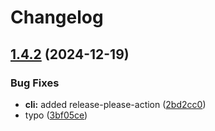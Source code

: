 # Changelog

## [1.4.2](https://github.com/mynaparrot/plugNmeet-sdk-js/compare/v1.4.1...v1.4.2) (2024-12-19)


### Bug Fixes

* **cli:** added release-please-action ([2bd2cc0](https://github.com/mynaparrot/plugNmeet-sdk-js/commit/2bd2cc04b34eefb8e60edf85cf613aa535710056))
* typo ([3bf05ce](https://github.com/mynaparrot/plugNmeet-sdk-js/commit/3bf05ceb5b5c627d90c22a047fe3162d6b9907aa))
